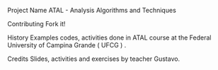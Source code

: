 Project Name
ATAL - Analysis Algorithms and Techniques

Contributing
Fork it!

History
Examples codes, activities done in ATAL course at the Federal University of Campina Grande ( UFCG ) .

Credits
Slides, activities and exercises by teacher Gustavo.
